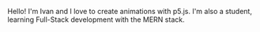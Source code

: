 Hello! I'm Ivan and I love to create animations with p5.js. I'm also a student, learning Full-Stack development with the MERN stack.
